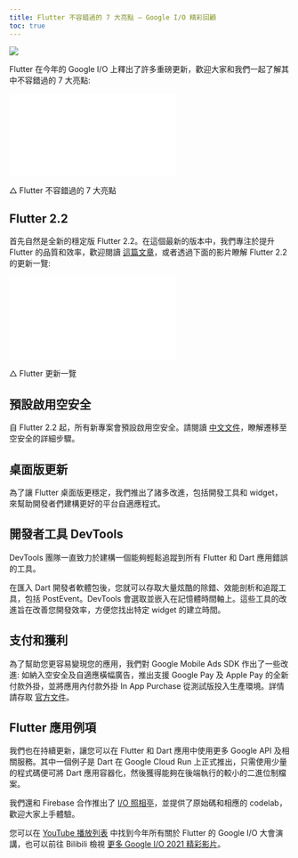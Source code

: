 ```yaml
---
title: Flutter 不容錯過的 7 大亮點 — Google I/O 精彩回顧
toc: true
---
```


![](https://devrel.andfun.cn/devrel/posts/2021/06/LbD38J.jpg)

Flutter 在今年的 Google I/O 上釋出了許多重磅更新，歡迎大家和我們一起了解其中不容錯過的 7 大亮點:

<iframe src="//player.bilibili.com/player.html?aid=248872169&bvid=BV13v411H7WM&cid=358828490&page=1" scrolling="no" border="0" frameborder="no" framespacing="0" allowfullscreen="true"> </iframe>

△ Flutter 不容錯過的 7 大亮點

## Flutter 2.2

首先自然是全新的穩定版 Flutter 2.2。在這個最新的版本中，我們專注於提升 Flutter 的品質和效率，歡迎閱讀 [這篇文章](https://flutter.cn/posts/announcing-flutter-2-2)，或者透過下面的影片瞭解 Flutter 2.2 的更新一覽:

<iframe src="//player.bilibili.com/player.html?aid=760628765&bvid=BV1R64y1C7hz&cid=341865682&page=1" scrolling="no" border="0" frameborder="no" framespacing="0" allowfullscreen="true"> </iframe>

△ Flutter 更新一覽

## 預設啟用空安全

自 Flutter 2.2 起，所有新專案會預設啟用空安全。請閱讀 [中文文件](https://dart.tw.gh.miniasp.com/null-safety/migration-guide)，瞭解遷移至空安全的詳細步驟。

## 桌面版更新

為了讓 Flutter 桌面版更穩定，我們推出了諸多改進，包括開發工具和 widget，來幫助開發者們建構更好的平台自適應程式。

## 開發者工具 DevTools

DevTools 團隊一直致力於建構一個能夠輕鬆追蹤到所有 Flutter 和 Dart 應用錯誤的工具。

在匯入 Dart 開發者軟體包後，您就可以存取大量炫酷的除錯、效能剖析和追蹤工具，包括 PostEvent。DevTools 會選取並嵌入在記憶體時間軸上。這些工具的改進旨在改善您開發效率，方便您找出特定 widget 的建立時間。

## 支付和獲利

為了幫助您更容易變現您的應用，我們對 Google Mobile Ads SDK 作出了一些改進: 如納入空安全及自適應橫幅廣告，推出支援 Google Pay 及 Apple Pay 的全新付款外掛，並將應用內付款外掛 In App Purchase 從測試版投入生產環境。詳情請存取 [官方文件](https://developers.google.cn/admob/flutter/quick-start)。

## Flutter 應用例項

我們也在持續更新，讓您可以在 Flutter 和 Dart 應用中使用更多 Google API 及相關服務。其中一個例子是 Dart 在 Google Cloud Run 上正式推出，只需使用少量的程式碼便可將 Dart 應用容器化，然後獲得能夠在後端執行的較小的二進位制檔案。

我們還和 Firebase 合作推出了 [I/O 照相亭](https://flutter.cn/posts/how-its-made-i-o-photo-booth?t=1)，並提供了原始碼和相應的 codelab，歡迎大家上手體驗。

您可以在 [YouTube 播放列表](https://www.youtube.com/playlist?list=PLjxrf2q8roU19JGviPyeWc-SpDzou8Ug8) 中找到今年所有關於 Flutter 的 Google I/O 大會演講，也可以前往 Bilibili 檢視 [更多 Google I/O 2021 精彩影片](https://space.bilibili.com/64169458/channel/detail?cid=183495)。
